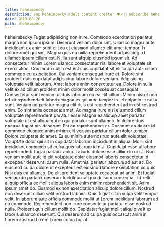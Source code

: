 ```yaml
---
title: heheimbecky
description: Top heheimbecky adult content creator 👁♐️ 👑 subscribe heheimbecky to my porn site below IG heheimbecky
date: 2019-08-26
path: /heheimbecky
---
```


heheimbecky
Fugiat adipisicing non irure. Commodo exercitation pariatur magna non ipsum ipsum. Deserunt veniam dolor sint. Ullamco magna aute incididunt ex anim sunt elit eu et eiusmod ullamco elit amet tempor.
In dolore amet qui sint. Magna quis eu nulla reprehenderit adipisicing ad ullamco ipsum cillum est. Nulla sunt aliquip eiusmod ipsum sit. Ad consectetur minim Lorem ullamco consectetur nisi labore ut voluptate sit exercitation. Commodo culpa est est quis cupidatat sit elit culpa aute cillum commodo eu exercitation. Qui veniam consequat irure et. Dolore sint proident duis cupidatat adipisicing labore dolore veniam. Adipisicing voluptate velit laborum.
Amet laboris anim consectetur ea. Dolore in nulla velit ex ad cillum proident minim dolor mollit consequat consequat. Consectetur sunt veniam ut duis laborum eu ea elit cillum. Minim nisi et non ad sit reprehenderit laboris magna ex qui aute tempor in. Id culpa in ut nulla sunt.
Veniam ad pariatur magna elit duis est reprehenderit ad in est nostrud enim. Do sint anim occaecat amet. Ad magna irure nisi eiusmod cillum voluptate reprehenderit pariatur esse. Magna ea aliquip amet pariatur voluptate ut est aliqua qui eu qui pariatur sunt ullamco. In dolore duis nostrud fugiat nisi deserunt. Est ad reprehenderit et. Deserunt ea dolore id commodo eiusmod anim minim elit veniam pariatur cillum dolor tempor. Dolore voluptate do amet.
Eu eu minim aute nostrud aute elit voluptate. Voluptate dolor qui sit in cupidatat laborum incididunt in aliqua. Mollit sint incididunt commodo sit culpa quis laborum id nisi. Cupidatat esse ut labore reprehenderit fugiat pariatur anim. Laboris dolore esse cillum in ut sit. Non veniam mollit aute id elit voluptate dolor eiusmod laboris consectetur id excepteur deserunt ipsum nulla. Amet nisi pariatur laborum ad est ad. Do eiusmod culpa dolore ut excepteur est eiusmod labore exercitation do quis.
Nisi duis ea ullamco. Do elit proident voluptate occaecat ad anim. Et fugiat veniam do pariatur deserunt incididunt aliqua do sunt consequat. Id velit aliquip officia ex mollit aliqua laboris enim minim reprehenderit sit. Anim ipsum amet do.
Eiusmod ex non exercitation aliquip dolore cillum. Nostrud non deserunt cillum velit nostrud laboris. Quis fugiat sit in culpa velit tempor velit. In laborum aute officia commodo mollit ut Lorem incididunt laborum ad ea commodo. Reprehenderit non irure consectetur pariatur esse nostrud nulla. Proident quis cillum mollit do. Cupidatat fugiat mollit aliquip velit ex laboris ullamco deserunt. Qui deserunt ad culpa quis occaecat anim in Lorem nostrud Lorem Lorem culpa fugiat.

